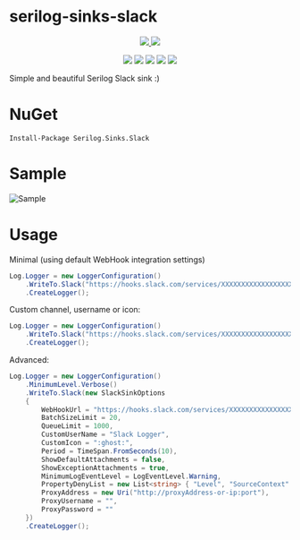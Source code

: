 # serilog-sinks-slack

<p align="center">
    <a href="https://ci.appveyor.com/project/mgibas/serilog-sinks-slack/branch/master">
        <img src="https://ci.appveyor.com/api/projects/status/hgfjns15mkqih2lx/branch/master?svg=true"></img>
    </a>
    <a href="https://www.nuget.org/packages/Serilog.Sinks.Slack/">
        <img src="https://img.shields.io/nuget/v/Serilog.Sinks.Slack.svg?style=flat-square"></img>
    </a>
</p>
<p align="center">
    <img src="https://img.shields.io/badge/.net-4.5-green.svg"></img>
    <img src="https://img.shields.io/badge/.net-4.6-green.svg"></img>
    <img src="https://img.shields.io/badge/.net%20standard-1.1-green.svg"></img>
    <img src="https://img.shields.io/badge/.net%20standard-1.3-green.svg"></img>
	<img src="https://img.shields.io/badge/.net%20standard-2.0-green.svg"></img>
</p>

Simple and beautiful Serilog Slack sink :)

NuGet
====
```
Install-Package Serilog.Sinks.Slack
```
Sample
====
![Sample](/example.png?raw=true "Slack Sample")

Usage
====

Minimal (using default WebHook integration settings)
```csharp
Log.Logger = new LoggerConfiguration()
    .WriteTo.Slack("https://hooks.slack.com/services/XXXXXXXXXXXXXXXXXXXXXXXXXXXXXXXXXXXXXXXXXXXX")
    .CreateLogger();
```

Custom channel, username or icon:
```csharp
Log.Logger = new LoggerConfiguration()
    .WriteTo.Slack("https://hooks.slack.com/services/XXXXXXXXXXXXXXXXXXXXXXXXXXXXXXXXXXXXXXXXXXXX", 20, TimeSpan.FromSeconds(10), "#general", "Slack Logger", ":ghost:", queueLimit: 1000)
    .CreateLogger();
```

Advanced:
```csharp
Log.Logger = new LoggerConfiguration()
    .MinimumLevel.Verbose()
    .WriteTo.Slack(new SlackSinkOptions
    {
        WebHookUrl = "https://hooks.slack.com/services/XXXXXXXXXXXXXXXXXXXXXXXXXXXXXXXXXXXXXXXXXXXX",
        BatchSizeLimit = 20,
        QueueLimit = 1000,
        CustomUserName = "Slack Logger",
        CustomIcon = ":ghost:",
        Period = TimeSpan.FromSeconds(10),
        ShowDefaultAttachments = false,
        ShowExceptionAttachments = true,
        MinimumLogEventLevel = LogEventLevel.Warning,
        PropertyDenyList = new List<string> { "Level", "SourceContext" },
        ProxyAddress = new Uri("http://proxyAddress-or-ip:port"),
        ProxyUsername = "",
        ProxyPassword = ""
    })
    .CreateLogger();
```
